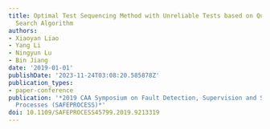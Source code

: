 ```yaml
---
title: Optimal Test Sequencing Method with Unreliable Tests based on Quasi-depth First
  Search Algorithm
authors:
- Xiaoyan Liao
- Yang Li
- Ningyun Lu
- Bin Jiang
date: '2019-01-01'
publishDate: '2023-11-24T03:08:20.585878Z'
publication_types:
- paper-conference
publication: '*2019 CAA Symposium on Fault Detection, Supervision and Safety for Technical
  Processes (SAFEPROCESS)*'
doi: 10.1109/SAFEPROCESS45799.2019.9213319
---
```

